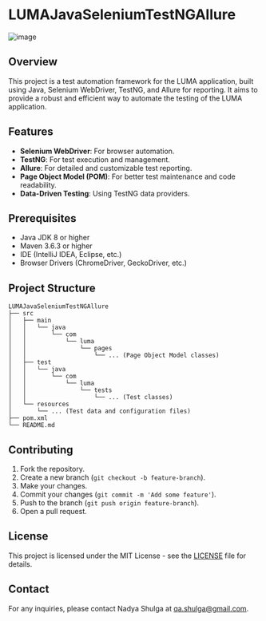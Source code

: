 # LUMAJavaSeleniumTestNGAllure
![image](https://github.com/NadyaShulga/LUMAJavaSeleniumTestNGAllure/assets/118784278/0b4c5a68-8285-402e-82f1-b38f336f6dbc)
<!DOCTYPE html>
<html lang="en">
<head>
    <meta charset="UTF-8">
    <meta name="viewport" content="width=device-width, initial-scale=1.0">
</head>
<body>

<h2>Overview</h2>
<p>This project is a test automation framework for the LUMA application, built using Java, Selenium WebDriver, TestNG, and Allure for reporting. It aims to provide a robust and efficient way to automate the testing of the LUMA application.</p>

<h2>Features</h2>
<ul>
    <li><strong>Selenium WebDriver</strong>: For browser automation.</li>
    <li><strong>TestNG</strong>: For test execution and management.</li>
    <li><strong>Allure</strong>: For detailed and customizable test reporting.</li>
    <li><strong>Page Object Model (POM)</strong>: For better test maintenance and code readability.</li>
    <li><strong>Data-Driven Testing</strong>: Using TestNG data providers.</li>
</ul>

<h2>Prerequisites</h2>
<ul>
    <li>Java JDK 8 or higher</li>
    <li>Maven 3.6.3 or higher</li>
    <li>IDE (IntelliJ IDEA, Eclipse, etc.)</li>
    <li>Browser Drivers (ChromeDriver, GeckoDriver, etc.)</li>
</ul>


<h2>Project Structure</h2>
<pre><code>LUMAJavaSeleniumTestNGAllure
├── src
│   ├── main
│   │   └── java
│   │       └── com
│   │           └── luma
│   │               └── pages
│   │                   └── ... (Page Object Model classes)
│   ├── test
│   │   └── java
│   │       └── com
│   │           └── luma
│   │               └── tests
│   │                   └── ... (Test classes)
│   └── resources
│       └── ... (Test data and configuration files)
├── pom.xml
└── README.md
</code></pre>

<h2>Contributing</h2>
<ol>
    <li>Fork the repository.</li>
    <li>Create a new branch (<code>git checkout -b feature-branch</code>).</li>
    <li>Make your changes.</li>
    <li>Commit your changes (<code>git commit -m 'Add some feature'</code>).</li>
    <li>Push to the branch (<code>git push origin feature-branch</code>).</li>
    <li>Open a pull request.</li>
</ol>

<h2>License</h2>
<p>This project is licensed under the MIT License - see the <a href="LICENSE">LICENSE</a> file for details.</p>

<h2>Contact</h2>
<p>For any inquiries, please contact Nadya Shulga at <a href="mailto:qa.shulga@example.com">qa.shulga@gmail.com</a>.</p>
</body>
</html>
